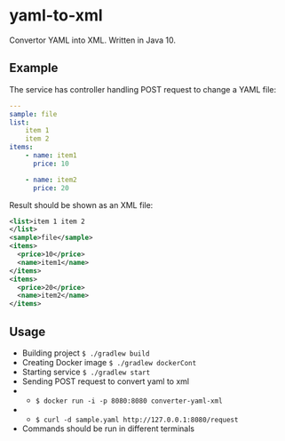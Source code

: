 # yaml-to-xml
Convertor YAML into XML. Written in Java 10.
## Example
The service has controller handling POST request to change a YAML file:
```yaml 
---
sample: file
list:
    item 1
    item 2
items:
    - name: item1
      price: 10

    - name: item2
      price: 20
```
Result should be shown as an XML file:
```xml
<list>item 1 item 2
</list>
<sample>file</sample>
<items>
  <price>10</price>
  <name>item1</name>
</items>
<items>
  <price>20</price>
  <name>item2</name>
</items>
````
## Usage
- Building project
`$ ./gradlew build`
- Creating Docker image
`$ ./gradlew dockerCont`
- Starting service
`$ ./gradlew start`
- Sending POST request to convert yaml to xml
- - `$ docker run -i -p 8080:8080 converter-yaml-xml `
- - `$ curl -d sample.yaml http://127.0.0.1:8080/request`
- Commands should be run in different terminals


